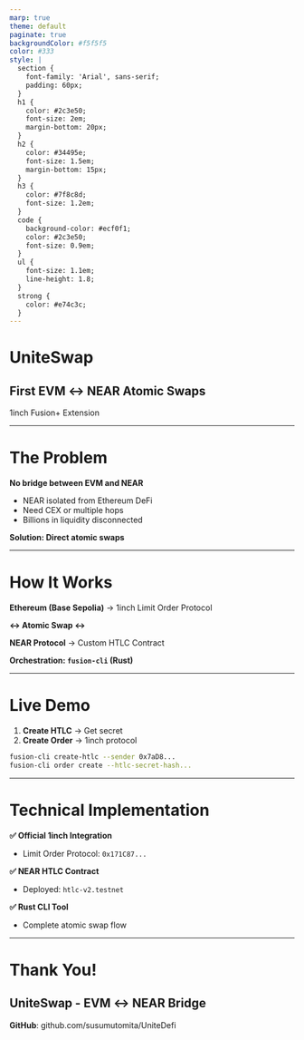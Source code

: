 ```yaml
---
marp: true
theme: default
paginate: true
backgroundColor: #f5f5f5
color: #333
style: |
  section {
    font-family: 'Arial', sans-serif;
    padding: 60px;
  }
  h1 {
    color: #2c3e50;
    font-size: 2em;
    margin-bottom: 20px;
  }
  h2 {
    color: #34495e;
    font-size: 1.5em;
    margin-bottom: 15px;
  }
  h3 {
    color: #7f8c8d;
    font-size: 1.2em;
  }
  code {
    background-color: #ecf0f1;
    color: #2c3e50;
    font-size: 0.9em;
  }
  ul {
    font-size: 1.1em;
    line-height: 1.8;
  }
  strong {
    color: #e74c3c;
  }
---
```


# UniteSwap

## First EVM ↔️ NEAR Atomic Swaps

1inch Fusion+ Extension

---

# The Problem

**No bridge between EVM and NEAR**

- NEAR isolated from Ethereum DeFi
- Need CEX or multiple hops
- Billions in liquidity disconnected

**Solution: Direct atomic swaps**

---

# How It Works

**Ethereum (Base Sepolia)**
→ 1inch Limit Order Protocol

**↔️ Atomic Swap ↔️**

**NEAR Protocol**
→ Custom HTLC Contract

**Orchestration: `fusion-cli` (Rust)**

---

# Live Demo

1. **Create HTLC** → Get secret
2. **Create Order** → 1inch protocol

```bash
fusion-cli create-htlc --sender 0x7aD8...
fusion-cli order create --htlc-secret-hash...
```

---

# Technical Implementation

**✅ Official 1inch Integration**
- Limit Order Protocol: `0x171C87...`

**✅ NEAR HTLC Contract**
- Deployed: `htlc-v2.testnet`

**✅ Rust CLI Tool**
- Complete atomic swap flow

---

# Thank You!

## UniteSwap - EVM ↔️ NEAR Bridge

**GitHub**: github.com/susumutomita/UniteDefi
